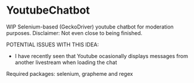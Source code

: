 # YoutubeChatbot
WIP Selenium-based (GeckoDriver) youtube chatbot for moderation purposes. Disclaimer: Not even close to being finished.

POTENTIAL ISSUES WITH THIS IDEA:
- I have recently seen that Youtube ocasionally displays messages from another livestream when loading the chat

Required packages:
selenium, grapheme and regex
